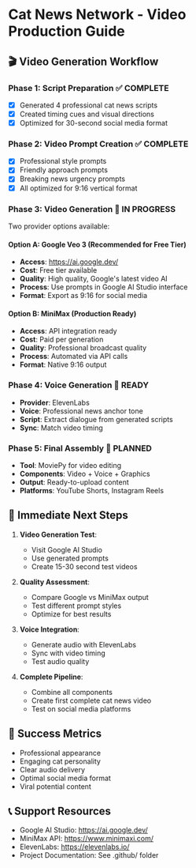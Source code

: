 
# Cat News Network - Video Production Guide

## 🎬 Video Generation Workflow

### Phase 1: Script Preparation ✅ COMPLETE
- [x] Generated 4 professional cat news scripts
- [x] Created timing cues and visual directions
- [x] Optimized for 30-second social media format

### Phase 2: Video Prompt Creation ✅ COMPLETE
- [x] Professional style prompts
- [x] Friendly approach prompts  
- [x] Breaking news urgency prompts
- [x] All optimized for 9:16 vertical format

### Phase 3: Video Generation 🔄 IN PROGRESS
Two provider options available:

#### Option A: Google Veo 3 (Recommended for Free Tier)
- **Access**: https://ai.google.dev/
- **Cost**: Free tier available
- **Quality**: High quality, Google's latest video AI
- **Process**: Use prompts in Google AI Studio interface
- **Format**: Export as 9:16 for social media

#### Option B: MiniMax (Production Ready)
- **Access**: API integration ready
- **Cost**: Paid per generation
- **Quality**: Professional broadcast quality
- **Process**: Automated via API calls
- **Format**: Native 9:16 output

### Phase 4: Voice Generation 🔄 READY
- **Provider**: ElevenLabs
- **Voice**: Professional news anchor tone
- **Script**: Extract dialogue from generated scripts
- **Sync**: Match video timing

### Phase 5: Final Assembly 📅 PLANNED
- **Tool**: MoviePy for video editing
- **Components**: Video + Voice + Graphics
- **Output**: Ready-to-upload content
- **Platforms**: YouTube Shorts, Instagram Reels

## 🚀 Immediate Next Steps

1. **Video Generation Test**:
   - Visit Google AI Studio
   - Use generated prompts
   - Create 15-30 second test videos

2. **Quality Assessment**:
   - Compare Google vs MiniMax output
   - Test different prompt styles
   - Optimize for best results

3. **Voice Integration**:
   - Generate audio with ElevenLabs
   - Sync with video timing
   - Test audio quality

4. **Complete Pipeline**:
   - Combine all components
   - Create first complete cat news video
   - Test on social media platforms

## 🎯 Success Metrics
- Professional appearance
- Engaging cat personality
- Clear audio delivery
- Optimal social media format
- Viral potential content

## 📞 Support Resources
- Google AI Studio: https://ai.google.dev/
- MiniMax API: https://www.minimaxi.com/
- ElevenLabs: https://elevenlabs.io/
- Project Documentation: See .github/ folder
